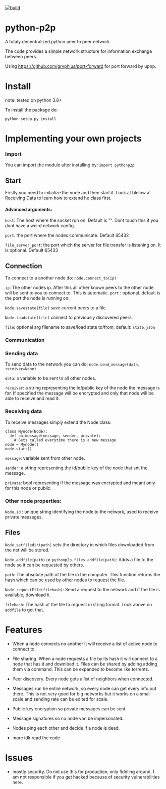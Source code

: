 [![build](https://github.com/GianisTsol/python-p2p/actions/workflows/python-package.yml/badge.svg)](https://github.com/GianisTsol/python-p2p/actions/workflows/python-package.yml)

# python-p2p

A totaly decentralized python peer to peer network.

The code provides a simple network structure for information exchange between peers.

Using https://github.com/gryphius/port-forward for port forward by upnp.

# Install
note: tested on python 3.8+

To install the package do:
```
python setup.py install
```

# Implementing your own projects

### Import
You can import the module after installing by:
`import pythonp2p`

## Start

Firstly you need to initialize the node and then start it. Look at blelow at [Receiving Data](#ReceivingData) to learn how to extend he class first.

 #### Advanced arguments:


`host`: The host where the socket run on. Default is "". Dont touch this if you dont have a weird network config.

`port`: the port where the nodes communicate. Default 65432

`file_server_port`: the port which the server for file transfer is listening on. It is optional. Default 65433


## Connection
To connect to a another node do:
`node.connect_to(ip)`

  `ip`: The other nodes ip. After this all other known peers to the other node will be sent to you to connect to.
  This is automatic.
`port` : optional. default is the port the node is running on.


`Node.savestate(file)` save current peers to a file.

`Node.loadstate(file)` connect to previously discovered peers.

  `file`: optional arg filename to save/load state to/from, default: `state.json`

### Communication
 ### Sending data
To send data to the network you can do:
`node.send_message(data, receiver=None)`

`data`: a variable to be sent to all other nodes.

`receiver`: a string representing the id/public key of the node the message is for.
  If specified the message will be encrypted and only that node will be able to receive and read it.

 ### Receiving data

  To receive messages simply extend the Node class:

    class Mynode(Node):
      def on_message(message, sender, private):
        # Gets called everytime there is a new message
    node = Mynode()
    node.start()


  `message`: variable sent from other node.

  `sender`: a string representing the id/public key of the node that snt the message.

  `private`: bool representing if the message was encrypted and meant only for this node or public.


  ### Other node properties:
   `Node.id` : unique string identifying the node to the network, used to receive private messages.

## Files

`Node.setfiledir(path)` sets the directory in which files downloaded from the net will be stored.

`Node.addfile(path)` or `pythonp2p.files.addfile(path)`: Adds a file to the node so it can be requested by others.

  `path`: The absolute path of the file in the computer.
  This function returns the hash which can be used by other nodes to request the file.

`Node.requestFile(filehash)`: Send a request to the network and if the file is available, download it.

  `filehash`: The hash of the file to request in string format. Look above on `addfile` to get that.


# Features

- When a node connects no another it will receive a list of active node to connect to.
- File sharing. When a node requests a file by its hash it will connect
to a node that has it and download it. Files can be shared by adding adding them via command. This can be expanded to become like torrents.
- Peer discovery. Every node gets a list of neighbors when connected.
- Messages run he entire network, so every node can get every info out there.
  This is not very good for big networks but it works on a small scale and sending
  rate can be edited for scale.
 - Public key encryption so private messages can be sent.
 - Message signatures so no node van be impersonated.

- Nodes ping each other and decide if a node is dead.
- more idk read the code

# Issues
- mostly security. Do not use this for production, only fiddling around.
  I am not responsible if you get hacked because of security vulnerabilities here.
